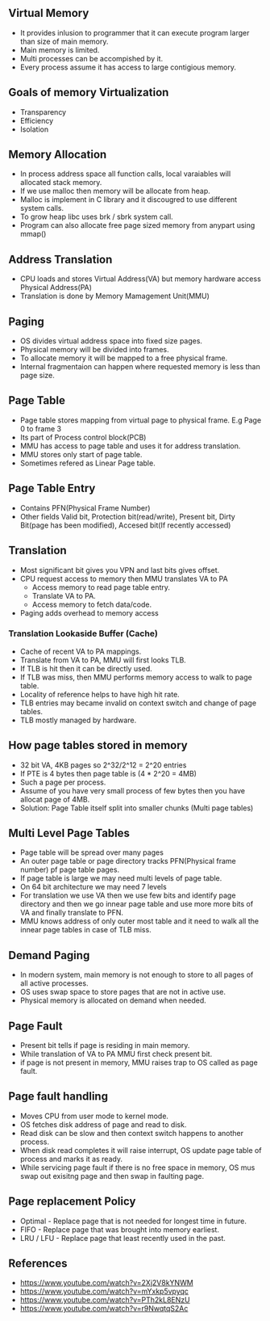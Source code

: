 ## Virtual Memory

- It provides inlusion to programmer that it can execute program larger than size of main memory.
- Main memory is limited.
- Multi processes can be accompished by it.
- Every process assume it has access to large contigious memory.

## Goals of memory Virtualization

- Transparency
- Efficiency
- Isolation

## Memory Allocation

- In process address space all function calls, local varaiables will allocated stack memory.
- If we use malloc then memory will be allocate from heap.
- Malloc is implement in C library and it discougred to use different system calls.
- To grow heap libc uses brk / sbrk system call.
- Program can also allocate free page sized memory from anypart using mmap()

## Address Translation

- CPU loads and stores Virtual Address(VA) but memory hardware access Physical Address(PA)
- Translation is done by Memory Mamagement Unit(MMU)

## Paging

- OS divides virtual address space into fixed size pages.
- Physical memory will be divided into frames.
- To allocate memory it will be mapped to a free physical frame.
- Internal fragmentaion can happen where requested memory is less than page size.

## Page Table

- Page table stores mapping from virtual page to physical frame. E.g Page 0 to frame 3
- Its part of Process control block(PCB)
- MMU has access to page table and uses it for address translation.
- MMU stores only start of page table.
- Sometimes refered as Linear Page table.

## Page Table Entry

- Contains PFN(Physical Frame Number)
- Other fields Valid bit, Protection bit(read/write), Present bit, Dirty Bit(page has been modified), Accesed bit(If recently accessed)

## Translation

- Most significant bit gives you VPN and last bits gives offset.
- CPU request access to memory then MMU translates VA to PA
  - Access memory to read page table entry.
  - Translate VA to PA.
  - Access memory to fetch data/code.
- Paging adds overhead to memory access

### Translation Lookaside Buffer (Cache)

- Cache of recent VA to PA mappings.
- Translate from VA to PA, MMU will first looks TLB.
- If TLB is hit then it can be directly used.
- If TLB was miss, then MMU performs memory access to walk to page table.
- Locality of reference helps to have high hit rate.
- TLB entries may became invalid on context switch and change of page tables.
- TLB mostly managed by hardware.

## How page tables stored in memory

- 32 bit VA, 4KB pages so 2^32/2^12 = 2^20 entries
- If PTE is 4 bytes then page table is (4 \* 2^20 = 4MB)
- Such a page per process.
- Assume of you have very small process of few bytes then you have allocat page of 4MB.
- Solution: Page Table itself split into smaller chunks (Multi page tables)

## Multi Level Page Tables

- Page table will be spread over many pages
- An outer page table or page directory tracks PFN(Physical frame number) pf page table pages.
- If page table is large we may need multi levels of page table.
- On 64 bit architecture we may need 7 levels
- For translation we use VA then we use few bits and identify page directory and then we go innear page table and use more more bits of VA and finally translate to PFN.
- MMU knows address of only outer most table and it need to walk all the innear page tables in case of TLB miss.

## Demand Paging

- In modern system, main memory is not enough to store to all pages of all active processes.
- OS uses swap space to store pages that are not in active use.
- Physical memory is allocated on demand when needed.

## Page Fault

- Present bit tells if page is residing in main memory.
- While translation of VA to PA MMU first check present bit.
- if page is not present in memory, MMU raises trap to OS called as page fault.

## Page fault handling

- Moves CPU from user mode to kernel mode.
- OS fetches disk address of page and read to disk.
- Read disk can be slow and then context switch happens to another process.
- When disk read completes it will raise interrupt, OS update page table of process and marks it as ready.
- While servicing page fault if there is no free space in memory, OS mus swap out exisitng page and then swap in faulting page.

## Page replacement Policy

- Optimal - Replace page that is not needed for longest time in future.
- FIFO - Replace page that was brought into memory earliest.
- LRU / LFU - Replace page that least recently used in the past.

## References

- https://www.youtube.com/watch?v=2Xj2V8kYNWM
- https://www.youtube.com/watch?v=mYxkp5vpyqc
- https://www.youtube.com/watch?v=PTh2kL8ENzU
- https://www.youtube.com/watch?v=r9NwqtqS2Ac
